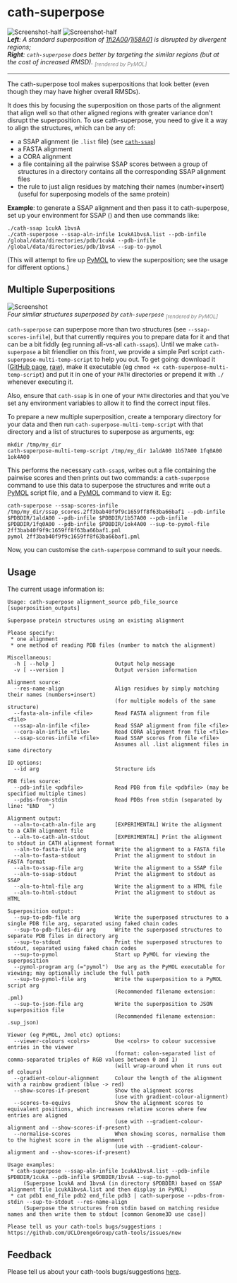 cath-superpose
==============

![Screenshot-half](img/1fi2A00_1j58A01.bad.jpg) ![Screenshot-half](img/1fi2A00_1j58A01.good.jpg)
<br>
<span class="figure-caption">*__Left__: A standard superposition of [1fi2A00](http://www.cathdb.info/version/latest/domain/1fi2A00)/[1j58A01](http://www.cathdb.info/version/latest/domain/1j58A01) is disrupted by divergent regions;<br>__Right__: `cath-superpose` does better by targeting the similar regions (but at the cost of increased RMSD). <sub style="color: grey;">[rendered by PyMOL]</sub>*</span>

-----

The cath-superpose tool makes superpositions that look better (even though they may have higher overall RMSDs).

It does this by focusing the superposition on those parts of the alignment that align well so that other aligned regions with greater variance don't disrupt the superposition. To use cath-superpose, you need to give it a way to align the structures, which can be any of:

 * a SSAP alignment (ie `.list` file) (see [`cath-ssap`](cath-ssap))
 * a FASTA alignment
 * a CORA alignment <!-- TODO: Add reference to CORA paper here -->
 * a file containing all the pairwise SSAP scores between a group of structures in a directory contains all the corresponding SSAP alignment files
 * the rule to just align residues by matching their names (number+insert) (useful for superposing models of the same protein)

**Example**: to generate a SSAP alignment and then pass it to cath-superpose, set up your environment for SSAP () and then  use commands like:

~~~~~no-highlight
./cath-ssap 1cukA 1bvsA
./cath-superpose --ssap-aln-infile 1cukA1bvsA.list --pdb-infile /global/data/directories/pdb/1cukA --pdb-infile /global/data/directories/pdb/1bvsA --sup-to-pymol
~~~~~

(This will attempt to fire up [PyMOL](https://www.pymol.org/) to view the superposition; see the usage for different options.)


Multiple Superpositions
-----------------------

![Screenshot](img/1g5aA03_1r7aA02_1wzaA02_1zjaA02.jpg)
<br>
<span class="figure-caption">*Four similar structures superposed by `cath-superpose` <sub style="color: grey;">[rendered by PyMOL]</sub>*</span>



`cath-superpose` can superpose more than two structures (see `--ssap-scores-infile`), but that currently requires you to prepare data for it and that can be a bit fiddly (eg running all-vs-all `cath-ssap`s). Until we make `cath-superpose` a bit friendlier on this front, we provide a simple Perl script `cath-superpose-multi-temp-script` to help you out. To get going: download it ([GitHub page](https://github.com/UCLOrengoGroup/cath-tools/blob/master/cath-superpose-multi-temp-script), [raw](https://raw.githubusercontent.com/UCLOrengoGroup/cath-tools/master/cath-superpose-multi-temp-script)), make it executable (eg `chmod +x cath-superpose-multi-temp-script`) and put it in one of your `PATH` directories or prepend it with `./` whenever executing it.

Also, ensure that `cath-ssap` is in one of your `PATH` directories and that you've set any environment variables to allow it to find the correct input files.

To prepare a new multiple superposition, create a temporary directory for your data and then run `cath-superpose-multi-temp-script` with that directory and a list of structures to superpose as arguments, eg:

~~~~~no-highlight
mkdir /tmp/my_dir
cath-superpose-multi-temp-script /tmp/my_dir 1aldA00 1b57A00 1fq0A00 1ok4A00
~~~~~

This performs the necessary `cath-ssap`s, writes out a file containing the pairwise scores and then prints out two commands: a `cath-superpose` command to use this data to superpose the structures and write out a [PyMOL](https://www.pymol.org/) script file, and a [PyMOL](https://www.pymol.org/) command to view it. Eg:

~~~~~no-highlight
cath-superpose --ssap-scores-infile /tmp/my_dir/ssap_scores.2ff3bab40f9f9c1659ff8f63ba66baf1 --pdb-infile $PDBDIR/1aldA00 --pdb-infile $PDBDIR/1b57A00 --pdb-infile $PDBDIR/1fq0A00 --pdb-infile $PDBDIR/1ok4A00 --sup-to-pymol-file 2ff3bab40f9f9c1659ff8f63ba66baf1.pml
pymol 2ff3bab40f9f9c1659ff8f63ba66baf1.pml
~~~~~

Now, you can customise the `cath-superpose` command to suit your needs.

Usage
-----

The current usage information is:

~~~~~no-highlight
Usage: cath-superpose alignment_source pdb_file_source [superposition_outputs]

Superpose protein structures using an existing alignment

Please specify:
 * one alignment
 * one method of reading PDB files (number to match the alignment)

Miscellaneous:
  -h [ --help ]                   Output help message
  -v [ --version ]                Output version information

Alignment source:
  --res-name-align                Align residues by simply matching their names (numbers+insert)
                                  (for multiple models of the same structure)
  --fasta-aln-infile <file>       Read FASTA alignment from file <file>
  --ssap-aln-infile <file>        Read SSAP alignment from file <file>
  --cora-aln-infile <file>        Read CORA alignment from file <file>
  --ssap-scores-infile <file>     Read SSAP scores from file <file>
                                  Assumes all .list alignment files in same directory

ID options:
  --id arg                        Structure ids

PDB files source:
  --pdb-infile <pdbfile>          Read PDB from file <pdbfile> (may be specified multiple times)
  --pdbs-from-stdin               Read PDBs from stdin (separated by line: "END   ")

Alignment output:
  --aln-to-cath-aln-file arg      [EXPERIMENTAL] Write the alignment to a CATH alignment file
  --aln-to-cath-aln-stdout        [EXPERIMENTAL] Print the alignment to stdout in CATH alignment format
  --aln-to-fasta-file arg         Write the alignment to a FASTA file
  --aln-to-fasta-stdout           Print the alignment to stdout in FASTA format
  --aln-to-ssap-file arg          Write the alignment to a SSAP file
  --aln-to-ssap-stdout            Print the alignment to stdout as SSAP
  --aln-to-html-file arg          Write the alignment to a HTML file
  --aln-to-html-stdout            Print the alignment to stdout as HTML

Superposition output:
  --sup-to-pdb-file arg           Write the superposed structures to a single PDB file arg, separated using faked chain codes
  --sup-to-pdb-files-dir arg      Write the superposed structures to separate PDB files in directory arg
  --sup-to-stdout                 Print the superposed structures to stdout, separated using faked chain codes
  --sup-to-pymol                  Start up PyMOL for viewing the superposition
  --pymol-program arg (="pymol")  Use arg as the PyMOL executable for viewing; may optionally include the full path
  --sup-to-pymol-file arg         Write the superposition to a PyMOL script arg
                                  (Recommended filename extension: .pml)
  --sup-to-json-file arg          Write the superposition to JSON superposition file
                                  (Recommended filename extension: .sup_json)

Viewer (eg PyMOL, Jmol etc) options:
  --viewer-colours <colrs>        Use <colrs> to colour successive entries in the viewer
                                  (format: colon-separated list of comma-separated triples of RGB values between 0 and 1)
                                  (will wrap-around when it runs out of colours)
  --gradient-colour-alignment     Colour the length of the alignment with a rainbow gradient (blue -> red)
  --show-scores-if-present        Show the alignment scores
                                  (use with gradient-colour-alignment)
  --scores-to-equivs              Show the alignment scores to equivalent positions, which increases relative scores where few entries are aligned
                                  (use with --gradient-colour-alignment and --show-scores-if-present)
  --normalise-scores              When showing scores, normalise them to the highest score in the alignment
                                  (use with --gradient-colour-alignment and --show-scores-if-present)

Usage examples:
 * cath-superpose --ssap-aln-infile 1cukA1bvsA.list --pdb-infile $PDBDIR/1cukA --pdb-infile $PDBDIR/1bvsA --sup-to-pymol
     (Superpose 1cukA and 1bvsA (in directory $PDBDIR) based on SSAP alignment file 1cukA1bvsA.list and then display in PyMOL)
 * cat pdb1 end_file pdb2 end_file pdb3 | cath-superpose --pdbs-from-stdin --sup-to-stdout --res-name-align
     (Superpose the structures from stdin based on matching residue names and then write them to stdout [common Genome3D use case])

Please tell us your cath-tools bugs/suggestions : https://github.com/UCLOrengoGroup/cath-tools/issues/new
~~~~~


Feedback
--------

Please tell us about your cath-tools bugs/suggestions [here](https://github.com/UCLOrengoGroup/cath-tools/issues/new).
